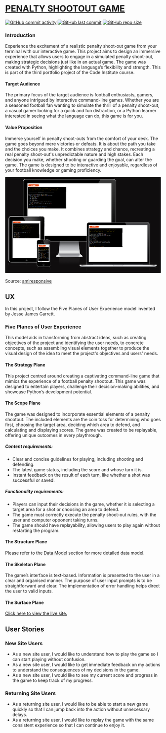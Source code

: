 # [PENALTY SHOOTOUT GAME](https://penalty-shootout-game-8766b5475b75.herokuapp.com)

[![GitHub commit activity](https://img.shields.io/github/commit-activity/t/RoBizMan/penalty-shootout-game)](https://github.com/RoBizMan/penalty-shootout-game/commits/main)
[![GitHub last commit](https://img.shields.io/github/last-commit/RoBizMan/penalty-shootout-game)](https://github.com/RoBizMan/penalty-shootout-game/commits/main)
[![GitHub repo size](https://img.shields.io/github/repo-size/RoBizMan/penalty-shootout-game)](https://github.com/RoBizMan/penalty-shootout-game)

### Introduction

Experience the excitement of a realistic penalty shoot-out game from your terminal with our interactive game. This project aims to design an immersive experience that allows users to engage in a simulated penalty shoot-out, making strategic decisions just like in an actual game. The game was created with Python, highlighting the language’s flexibility and strength. This is part of the third portfolio project of the Code Institute course.

#### Target Audience ⁤

The primary focus of the target audience is football enthusiasts, gamers, and anyone intrigued by interactive command-line games. Whether you are a seasoned football fan wanting to simulate the thrill of a penalty shoot-out, a casual gamer looking for a quick and fun distraction, or a Python learner interested in seeing what the language can do, this game is for you.

#### Value Proposition ⁤

Immerse yourself in penalty shoot-outs from the comfort of your desk. The game goes beyond mere victories or defeats. It is about the path you take and the choices you make. It combines strategy and chance, recreating a real penalty shoot-out's unpredictable nature and high stakes. Each decision you make, whether shooting or guarding the goal, can alter the game. The game is designed to be interactive and enjoyable, regardless of your football knowledge or gaming proficiency.

![screenshot](documentation/amiresponsive.png)

Source: [amiresponsive](https://ui.dev/amiresponsive?url=https://penalty-shootout-game-8766b5475b75.herokuapp.com)

## UX

In this project, I follow the Five Planes of User Experience model invented by Jesse James Garrett.

### Five Planes of User Experience

This model aids in transforming from abstract ideas, such as creating objectives of the project and identifying the user needs, to concrete concepts, such as assembling visual elements together to produce the visual design of the idea to meet the project's objectives and users' needs.

#### The Strategy Plane

This project centred around creating a captivating command-line game that mimics the experience of a football penalty shootout. This game was designed to entertain players, challenge their decision-making abilities, and showcase Python’s development potential.

#### The Scope Plane

The game was designed to incorporate essential elements of a penalty shootout. The included elements are the coin toss for determining who goes first, choosing the target area, deciding which area to defend, and calculating and displaying scores. The game was created to be replayable, offering unique outcomes in every playthrough.

##### Content requirements:
- Clear and concise guidelines for playing, including shooting and defending.
- The latest game status, including the score and whose turn it is.
- Instant feedback on the result of each turn, like whether a shot was successful or saved.

##### Functionality requirements:
- Players can input their decisions in the game, whether it is selecting a target area for a shot or choosing an area to defend.
- The game must correctly execute the penalty shoot-out rules, with the user and computer opponent taking turns.
- The game should have replayability, allowing users to play again without restarting the program.

#### The Structure Plane

Please refer to the [Data Model](#DataModel) section for more detailed data model.

#### The Skeleton Plane

The game’s interface is text-based. Information is presented to the user in a clear and organised manner. The purpose of user input prompts is to be straightforward and clear. The implementation of error handling helps direct the user to valid inputs.

#### The Surface Plane

[Click here to view the live site.](https://penalty-shootout-game-8766b5475b75.herokuapp.com/)

## User Stories

### New Site Users

- As a new site user, I would like to understand how to play the game so I can start playing without confusion.
- As a new site user, I would like to get immediate feedback on my actions to understand the consequences of my decisions in the game.
- As a new site user, I would like to see my current score and progress in the game to keep track of my progress.

### Returning Site Users

- As a returning site user, I would like to be able to start a new game quickly so that I can jump back into the action without unnecessary delays.
- As a returning site user, I would like to replay the game with the same consistent experience so that I can continue to enjoy it.
